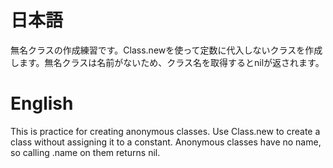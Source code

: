# 日本語

無名クラスの作成練習です。Class.newを使って定数に代入しないクラスを作成します。無名クラスは名前がないため、クラス名を取得するとnilが返されます。

# English

This is practice for creating anonymous classes. Use Class.new to create a class without assigning it to a constant. Anonymous classes have no name, so calling .name on them returns nil.
